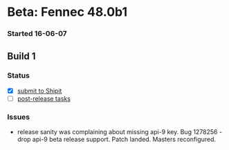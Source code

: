 # Beta: Fennec 48.0b1

### Started 16-06-07

## Build 1

### Status
- [x] [submit to Shipit](https://wiki.mozilla.org/Release:Release_Automation_on_Mercurial:Starting_a_Release#Submit_to_Ship_It)
- [ ] [post-release tasks](https://wiki.mozilla.org/Release:Release_Automation_on_Mercurial:Updates_through_Shipping#Post-release_tasks)

### Issues
- release sanity was complaining about missing api-9 key. Bug 1278256 - drop api-9 beta release support. Patch landed. Masters reconfigured.


